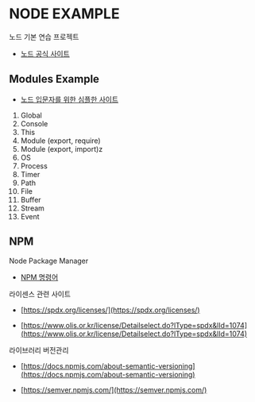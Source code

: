 # NODE EXAMPLE

노드 기본 연습 프로젝트

- [노드 공식 사이트](https://nodejs.org/en/docs/)

## Modules Example

- [노드 입문자를 위한 심플한 사이트](https://nodejs.dev/learn)

1. Global
2. Console
3. This
4. Module (export, require)
5. Module (export, import)z
6. OS
7. Process
8. Timer
9. Path
10. File
11. Buffer
12. Stream
13. Event

## NPM

Node Package Manager

- [NPM 명령어](https://docs.npmjs.com/cli/v7/commands)

라이센스 관련 사이트

- [https://spdx.org/licenses/](https://spdx.org/licenses/)

- [https://www.olis.or.kr/license/Detailselect.do?lType=spdx&lId=1074](https://www.olis.or.kr/license/Detailselect.do?lType=spdx&lId=1074)

라이브러리 버전관리

- [https://docs.npmjs.com/about-semantic-versioning](https://docs.npmjs.com/about-semantic-versioning)

- [https://semver.npmjs.com/](https://semver.npmjs.com/)
